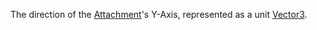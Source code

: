 The direction of the [Attachment](https://create.roblox.com/docs/reference/engine/classes/Attachment)'s Y-Axis, represented as a unit
[Vector3](https://developer.roblox.com/en-us/api-reference/datatype/Vector3).